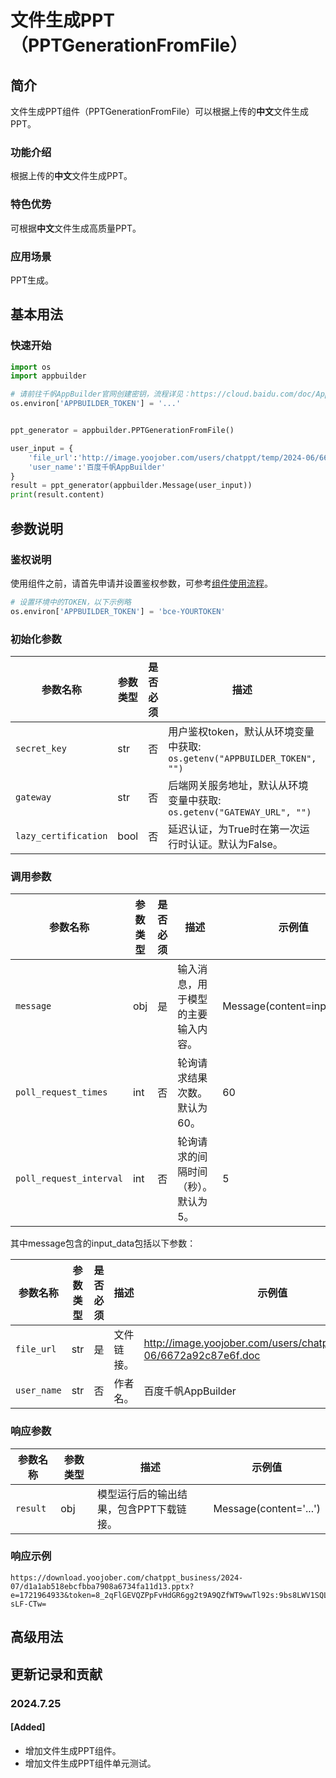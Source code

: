 # 文件生成PPT（PPTGenerationFromFile）

## 简介
文件生成PPT组件（PPTGenerationFromFile）可以根据上传的**中文**文件生成PPT。

### 功能介绍
根据上传的**中文**文件生成PPT。

### 特色优势
可根据**中文**文件生成高质量PPT。

### 应用场景
PPT生成。

## 基本用法
### 快速开始
```python
import os
import appbuilder

# 请前往千帆AppBuilder官网创建密钥，流程详见：https://cloud.baidu.com/doc/AppBuilder/s/Olq6grrt6#1%E3%80%81%E5%88%9B%E5%BB%BA%E5%AF%86%E9%92%A5
os.environ['APPBUILDER_TOKEN'] = '...'


ppt_generator = appbuilder.PPTGenerationFromFile()

user_input = {
    'file_url':'http://image.yoojober.com/users/chatppt/temp/2024-06/6672a92c87e6f.doc',
    'user_name':'百度千帆AppBuilder'
}
result = ppt_generator(appbuilder.Message(user_input))
print(result.content)
```

## 参数说明
### 鉴权说明
使用组件之前，请首先申请并设置鉴权参数，可参考[组件使用流程](https://cloud.baidu.com/doc/AppBuilder/s/Olq6grrt6#1%E3%80%81%E5%88%9B%E5%BB%BA%E5%AF%86%E9%92%A5)。
```python
# 设置环境中的TOKEN，以下示例略
os.environ['APPBUILDER_TOKEN'] = 'bce-YOURTOKEN'
```

### 初始化参数

| 参数名称 | 参数类型 | 是否必须 | 描述 | 示例值 |
| ------- | ------- | -------- | -------- | -------- |
| `secret_key` | str | 否 | 用户鉴权token，默认从环境变量中获取: `os.getenv("APPBUILDER_TOKEN", "")` | bce-v3/XXX |
| `gateway` | str | 否 | 后端网关服务地址，默认从环境变量中获取: `os.getenv("GATEWAY_URL", "")` | https://appbuilder.baidu.com |
| `lazy_certification` | bool | 否 | 延迟认证，为True时在第一次运行时认证。默认为False。 | False |

### 调用参数

| 参数名称 | 参数类型 | 是否必须 | 描述 | 示例值 |
| ------- | ------- | -------- | -------- | -------- |
| `message` | obj | 是 | 输入消息，用于模型的主要输入内容。 | Message(content=input_data) |
| `poll_request_times` | int | 否 | 轮询请求结果次数。默认为60。 | 60 |
| `poll_request_interval` | int | 否 | 轮询请求的间隔时间（秒）。默认为5。 | 5 |

其中message包含的input_data包括以下参数：

| 参数名称 | 参数类型 | 是否必须 | 描述 | 示例值 |
| ------- | ------- | -------- | -------- | -------- |
| `file_url` | str | 是 | 文件链接。 | http://image.yoojober.com/users/chatppt/temp/2024-06/6672a92c87e6f.doc |
| `user_name` | str | 否 | 作者名。 | 百度千帆AppBuilder |


### 响应参数
| 参数名称 | 参数类型 | 描述 | 示例值 |
| ------- | ------- | -------- | -------- |
| `result` | obj | 模型运行后的输出结果，包含PPT下载链接。 | Message(content='...') |

### 响应示例
```
https://download.yoojober.com/chatppt_business/2024-07/d1a1ab518ebcfbba7908a6734fa11d13.pptx?e=1721964933&token=8_2qFlGEVQZPpFvHdGR6gg2t9A9QZfWT9wwTl92s:9bs8LWV1SQLJNJoJgtd-sLF-CTw=
```

## 高级用法

## 更新记录和贡献
### 2024.7.25
#### [Added]
- 增加文件生成PPT组件。
- 增加文件生成PPT组件单元测试。